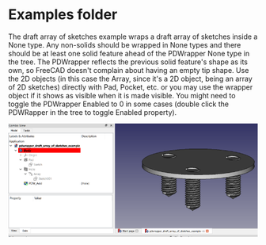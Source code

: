 # Examples folder

The draft array of sketches example wraps a draft array of sketches inside a None type.  Any non-solids should be wrapped in None types and there should be at least one solid feature ahead of the PDWrapper None type in the tree.  The PDWrapper reflects the previous solid feature's shape as its own, so FreeCAD doesn't complain about having an empty tip shape.  Use the 2D objects (in this case the Array, since it's a 2D object, being an array of 2D sketches) directly with Pad, Pocket, etc. or you may use the wrapper object if it shows as visible when it is made visible.  You might need to toggle the PDWrapper Enabled to 0 in some cases (double click the PDWRapper in the tree to toggle Enabled property).

<img src="pdwrapper_scr7.png" alt="screenshot showing draft array of sketches and additive holes">
